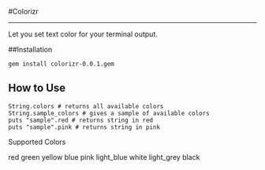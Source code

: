 #Colorizr 
***
Let you set text color for your terminal output.

##Installation 
```
gem install colorizr-0.0.1.gem
```

## How to Use
```
String.colors # returns all available colors
String.sample_colors # gives a sample of available colors
puts "sample".red # returns string in red
puts "sample".pink # returns string in pink
```
Supported Colors

 red
 green
 yellow
 blue
 pink
 light_blue
 white
 light_grey
 black

